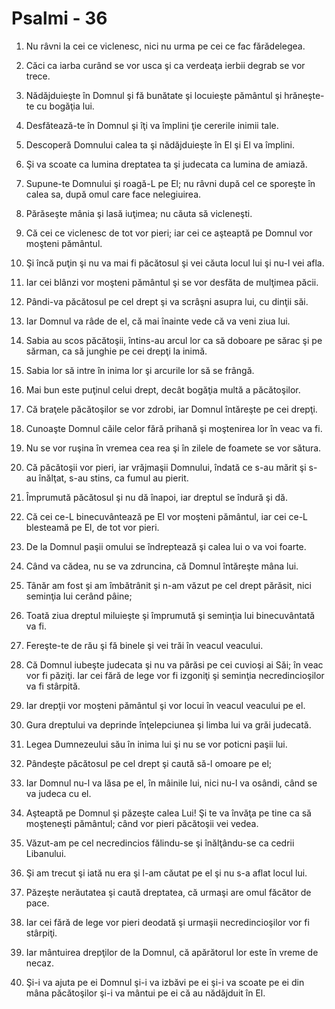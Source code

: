 # Psalmi - 36

1. Nu râvni la cei ce viclenesc, nici nu urma pe cei ce fac fărădelegea. 

2. Căci ca iarba curând se vor usca şi ca verdeaţa ierbii degrab se vor trece. 

3. Nădăjduieşte în Domnul şi fă bunătate şi locuieşte pământul şi hrăneşte-te cu bogăţia lui. 

4. Desfătează-te în Domnul şi îţi va împlini ţie cererile inimii tale. 

5. Descoperă Domnului calea ta şi nădăjduieşte în El şi El va împlini. 

6. Şi va scoate ca lumina dreptatea ta şi judecata ca lumina de amiază. 

7. Supune-te Domnului şi roagă-L pe El; nu râvni după cel ce sporeşte în calea sa, după omul care face nelegiuirea. 

8. Părăseşte mânia şi lasă iuţimea; nu căuta să vicleneşti. 

9. Că cei ce viclenesc de tot vor pieri; iar cei ce aşteaptă pe Domnul vor moşteni pământul. 

10. Şi încă puţin şi nu va mai fi păcătosul şi vei căuta locul lui şi nu-l vei afla. 

11. Iar cei blânzi vor moşteni pământul şi se vor desfăta de mulţimea păcii. 

12. Pândi-va păcătosul pe cel drept şi va scrâşni asupra lui, cu dinţii săi. 

13. Iar Domnul va râde de el, că mai înainte vede că va veni ziua lui. 

14. Sabia au scos păcătoşii, întins-au arcul lor ca să doboare pe sărac şi pe sărman, ca să junghie pe cei drepţi la inimă. 

15. Sabia lor să intre în inima lor şi arcurile lor să se frângă. 

16. Mai bun este puţinul celui drept, decât bogăţia multă a păcătoşilor. 

17. Că braţele păcătoşilor se vor zdrobi, iar Domnul întăreşte pe cei drepţi. 

18. Cunoaşte Domnul căile celor fără prihană şi moştenirea lor în veac va fi. 

19. Nu se vor ruşina în vremea cea rea şi în zilele de foamete se vor sătura. 

20. Că păcătoşii vor pieri, iar vrăjmaşii Domnului, îndată ce s-au mărit şi s-au înălţat, s-au stins, ca fumul au pierit. 

21. Împrumută păcătosul şi nu dă înapoi, iar dreptul se îndură şi dă. 

22. Că cei ce-L binecuvântează pe El vor moşteni pământul, iar cei ce-L blesteamă pe El, de tot vor pieri. 

23. De la Domnul paşii omului se îndreptează şi calea lui o va voi foarte. 

24. Când va cădea, nu se va zdruncina, că Domnul întăreşte mâna lui. 

25. Tânăr am fost şi am îmbătrânit şi n-am văzut pe cel drept părăsit, nici seminţia lui cerând pâine; 

26. Toată ziua dreptul miluieşte şi împrumută şi seminţia lui binecuvântată va fi. 

27. Fereşte-te de rău şi fă binele şi vei trăi în veacul veacului. 

28. Că Domnul iubeşte judecata şi nu va părăsi pe cei cuvioşi ai Săi; în veac vor fi păziţi. Iar cei fără de lege vor fi izgoniţi şi seminţia necredincioşilor va fi stârpită. 

29. Iar drepţii vor moşteni pământul şi vor locui în veacul veacului pe el. 

30. Gura dreptului va deprinde înţelepciunea şi limba lui va grăi judecată. 

31. Legea Dumnezeului său în inima lui şi nu se vor poticni paşii lui. 

32. Pândeşte păcătosul pe cel drept şi caută să-l omoare pe el; 

33. Iar Domnul nu-l va lăsa pe el, în mâinile lui, nici nu-l va osândi, când se va judeca cu el. 

34. Aşteaptă pe Domnul şi păzeşte calea Lui! Şi te va învăţa pe tine ca să moşteneşti pământul; când vor pieri păcătoşii vei vedea. 

35. Văzut-am pe cel necredincios fălindu-se şi înălţându-se ca cedrii Libanului. 

36. Şi am trecut şi iată nu era şi l-am căutat pe el şi nu s-a aflat locul lui. 

37. Păzeşte nerăutatea şi caută dreptatea, că urmaşi are omul făcător de pace. 

38. Iar cei fără de lege vor pieri deodată şi urmaşii necredincioşilor vor fi stârpiţi. 

39. Iar mântuirea drepţilor de la Domnul, că apărătorul lor este în vreme de necaz. 

40. Şi-i va ajuta pe ei Domnul şi-i va izbăvi pe ei şi-i va scoate pe ei din mâna păcătoşilor şi-i va mântui pe ei că au nădăjduit în El. 

